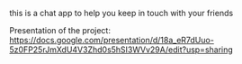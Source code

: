 
this is a chat app to help you keep in touch with your friends

Presentation of the project:
https://docs.google.com/presentation/d/18a_eR7dUuo-5z0FP25rJmXdU4V3Zhd0s5hSI3WVv29A/edit?usp=sharing
